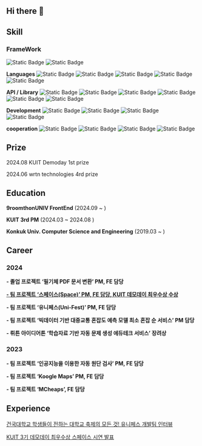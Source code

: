 ## Hi there 👋

## Skill
### FrameWork

![Static Badge](https://img.shields.io/badge/React-%2361DAFB?logo=react&logoColor=%23ffffff)
![Static Badge](https://img.shields.io/badge/Android-%233DDC84?logo=android&logoColor=%23ffffff)

**Languages**
![Static Badge](https://img.shields.io/badge/TypeScript-%233178C6?logo=typescript&logoColor=%23ffffff)
![Static Badge](https://img.shields.io/badge/JavaScript-%23F7DF1E?logo=javascript&logoColor=%23ffffff)
![Static Badge](https://img.shields.io/badge/Python-%233776AB?logo=python&logoColor=%23F7DF1E)
![Static Badge](https://img.shields.io/badge/Kotlin-%237F52FF?logo=kotlin&logoColor=%23ffffff)
![Static Badge](https://img.shields.io/badge/Java-%23FF7800?logo=java&logoColor=%23fffff)

**API / Library**
![Static Badge](https://img.shields.io/badge/styled_components-%23DB7093?logo=styledcomponents&logoColor=%23ffffff)
![Static Badge](https://img.shields.io/badge/Tailwind_CSS-%2306B6D4?logo=styledcomponents&logoColor=%23ffffff)
![Static Badge](https://img.shields.io/badge/Livekit-%23FF371A?logo=daga&logoColor=%23ffffff)
![Static Badge](https://img.shields.io/badge/YouTube_API-%23FF0000?logo=youtube&logoColor=%23ffffff)
![Static Badge](https://img.shields.io/badge/Axios-%235A29E4?logo=axios&logoColor=%23ffffff)
![Static Badge](https://img.shields.io/badge/Naver_Map_API-%2303C75A?logo=naver&logoColor=%23ffffff)



**Development**
![Static Badge](https://img.shields.io/badge/GitHub-%23181717?logo=github&logoColor=%23ffffff)
![Static Badge](https://img.shields.io/badge/Git-%23F05032?logo=git&logoColor=%23ffffff)
![Static Badge](https://img.shields.io/badge/Firebase_Cloud_Message-%23DD2C00?style=flat&logo=firebase&logoColor=ffffff)
![Static Badge](https://img.shields.io/badge/EC2-%23FF9900?style=flat&logo=amazonec2&logoColor=ffffff)


**cooperation**
![Static Badge](https://img.shields.io/badge/Figma-%23F24E1E?style=flat&logo=figma&logoColor=ffffff)
![Static Badge](https://img.shields.io/badge/Notion-%23000000?style=flat&logo=notion&logoColor=ffffff)
![Static Badge](https://img.shields.io/badge/Teams-%234B69B6?style=flat&logo=teans&logoColor=ffffff)
![Static Badge](https://img.shields.io/badge/Discord-%235865F2?style=flat&logo=discord&logoColor=ffffff)


## Prize

2024.08 KUIT Demoday 1st prize

2024.06 wrtn technologies 4rd prize 

## Education

**9roomthonUNIV FrontEnd** (2024.09 ~ )

**KUIT 3rd PM** (2024.03 ~ 2024.08 )

**Konkuk Univ. Computer Science and Engineering** (2019.03 ~ )
 

## Career

### 2024

  **- 졸업 프로젝트 ‘필기체 PDF 문서 변환’ PM, FE 담당**

  **[- 팀 프로젝트 ‘스페이스(Space)’ PM, FE 담당, KUIT 데모데이 최우수상 수상](https://kuit-space.github.io/KUIT-Space-front/)**

  **- 팀 프로젝트 ‘유니페스(Uni-Fest)’ PM, FE 담당**

  **- 팀 프로젝트 ‘빅데이터 기반 대중교통 혼잡도 예측 모델 최소 혼잡 순 서비스’ PM 담당**

  **- 뤼튼 아이디어톤 ‘학습자료 기반 자동 문제 생성 에듀테크 서비스’ 장려상**

### 2023

  **- 팀 프로젝트 ‘인공지능을 이용한 자동 원단 검사’ PM, FE 담당**

  **- 팀 프로젝트 ‘Koogle Maps’ PM, FE 담당**
  
  **- 팀 프로젝트 ‘MCheaps’, FE 담당**
## Experience

 [건국대학교 학생들이 전하는 대학교 축제의 모든 것! 유니페스 개발팀 인터뷰](https://blog.naver.com/dreamkonkuk/223475025767)
 
 [KUIT 3기 데모데이 최우수상 스페이스 시연 발표](https://youtu.be/prHCa-w5_mQ)
 

<!--
**YangJJune/YangJJune** is a ✨ _special_ ✨ repository because its `README.md` (this file) appears on your GitHub profile.

Here are some ideas to get you started:

- 🔭 I’m currently working on ...
- 🌱 I’m currently learning ...
- 👯 I’m looking to collaborate on ...
- 🤔 I’m looking for help with ...
- 💬 Ask me about ...
- 📫 How to reach me: ...
- 😄 Pronouns: ...
- ⚡ Fun fact: ...
-->
